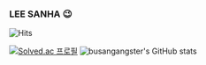 ### LEE SANHA 😉

<!--
**busangangster/busangangster** is a ✨ _special_ ✨ repository because its `README.md` (this file) appears on your GitHub profile.

Here are some ideas to get you started:

- 🔭 I’m currently working on ...
- 🌱 I’m currently learning ...
- 👯 I’m looking to collaborate on ...
- 🤔 I’m looking for help with ...
- 💬 Ask me about ...
- 📫 How to reach me: ...
- 😄 Pronouns: ...
- ⚡ Fun fact: ...
-->
![Hits](https://hits.seeyoufarm.com/api/count/incr/badge.svg?url=https%3A%2F%2Fgithub.com%2Fsanadoing&count_bg=%23FFDAC7&title_bg=%23FFADAD&icon=&icon_color=%23E7E7E7&title=hits&edge_flat=false)

[![Solved.ac
프로필](http://mazassumnida.wtf/api/v2/generate_badge?boj=mountrive)](https://solved.ac/mountrive)
![busangangster's GitHub stats](https://github-readme-stats.vercel.app/api?username=sanadoing&show_icons=true&theme=tokyonight)
